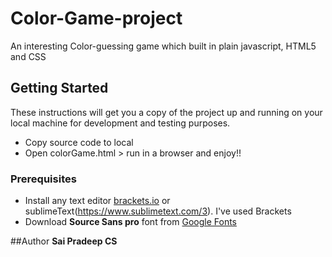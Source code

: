 # Color-Game-project
An interesting Color-guessing game which built in plain javascript, HTML5 and CSS

## Getting Started

These instructions will get you a copy of the project up and running on your local machine for development and testing purposes.
* Copy source code to local
* Open colorGame.html > run in a browser and enjoy!!

### Prerequisites

* Install any text editor [brackets.io](http://brackets.io/) or sublimeText(https://www.sublimetext.com/3). I've used Brackets
* Download **Source Sans pro** font from [Google Fonts](https://fonts.google.com/?query=source+sans+pro&selection.family=Source+Sans+Pro)

##Author
**Sai Pradeep CS**
